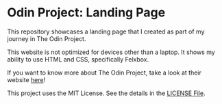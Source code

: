 # Odin Project: Landing Page

This repository showcases a landing page that I created as part of my journey in The Odin Project.

This website is not optimized for devices other than a laptop. 
It shows my ability to use HTML and CSS, specifically Felxbox.

If you want to know more about The Odin Project, take a look at their website [here](https://www.theodinproject.com/)!

This project uses the MIT License. See the details in the [LICENSE File](./LICENSE).
